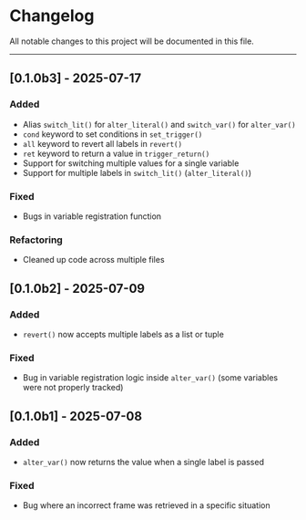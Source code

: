 # Changelog

All notable changes to this project will be documented in this file.

---

## [0.1.0b3] - 2025-07-17
### Added
- Alias `switch_lit()` for `alter_literal()` and `switch_var()` for `alter_var()`
- `cond` keyword to set conditions in `set_trigger()`
- `all` keyword to revert all labels in `revert()`
- `ret` keyword to return a value in `trigger_return()`
- Support for switching multiple values for a single variable
- Support for multiple labels in `switch_lit()` (`alter_literal()`)

### Fixed
- Bugs in variable registration function

### Refactoring
- Cleaned up code across multiple files


## [0.1.0b2] - 2025-07-09
### Added
- `revert()` now accepts multiple labels as a list or tuple

### Fixed
- Bug in variable registration logic inside `alter_var()` (some variables were not properly tracked)

## [0.1.0b1] - 2025-07-08
### Added
- `alter_var()` now returns the value when a single label is passed

### Fixed
- Bug where an incorrect frame was retrieved in a specific situation